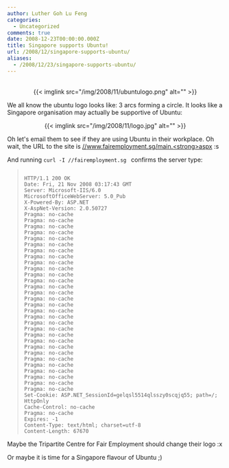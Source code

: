 ```yaml
---
author: Luther Goh Lu Feng
categories:
  - Uncategorized
comments: true
date: 2008-12-23T00:00:00.000Z
title: Singapore supports Ubuntu!
url: /2008/12/singapore-supports-ubuntu/
aliases:
  - /2008/12/23/singapore-supports-ubuntu/
---
```


<div>&nbsp;</div>
<div align="center">{{< imglink src="/img/2008/11/ubuntulogo.png" alt="" >}}</div>

We all know the ubuntu logo looks like: 3 arcs forming a circle. It looks like a Singapore organisation may actually be supportive of Ubuntu:

<div align="center">{{< imglink src="/img/2008/11/logo.jpg" alt="" >}}</div>

Oh let's email them to see if they are using Ubuntu in their workplace. Oh wait, the URL to the site is <a href="//www.fairemployment.sg/main.aspx">//www.fairemployment.sg/main.<strong>aspx</strong></a> :s

And running <code>curl -I //fairemployment.sg </code> confirms the server type:


<blockquote><code>
HTTP/1.1 200 OK
Date: Fri, 21 Nov 2008 03:17:43 GMT
Server: Microsoft-IIS/6.0
MicrosoftOfficeWebServer: 5.0_Pub
X-Powered-By: ASP.NET
X-AspNet-Version: 2.0.50727
Pragma: no-cache
Pragma: no-cache
Pragma: no-cache
Pragma: no-cache
Pragma: no-cache
Pragma: no-cache
Pragma: no-cache
Pragma: no-cache
Pragma: no-cache
Pragma: no-cache
Pragma: no-cache
Pragma: no-cache
Pragma: no-cache
Pragma: no-cache
Pragma: no-cache
Pragma: no-cache
Pragma: no-cache
Pragma: no-cache
Pragma: no-cache
Pragma: no-cache
Pragma: no-cache
Pragma: no-cache
Pragma: no-cache
Pragma: no-cache
Pragma: no-cache
Pragma: no-cache
Pragma: no-cache
Pragma: no-cache
Pragma: no-cache
Pragma: no-cache
Set-Cookie: ASP.NET_SessionId=gelqsl5514qlsszy0scqjq55; path=/; HttpOnly
Cache-Control: no-cache
Pragma: no-cache
Expires: -1
Content-Type: text/html; charset=utf-8
Content-Length: 67670
</code>
</blockquote>

Maybe the Tripartite Centre for Fair Employment should change their logo :x

Or maybe it is time for a Singapore flavour of Ubuntu ;)
